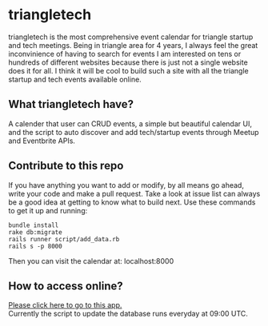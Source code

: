 triangletech
============

triangletech is the most comprehensive event calendar for triangle startup and tech meetings. Being in triangle area for 4 years, I always feel the great inconvinience of having to search for events I am interested on tens or hundreds of different websites because there is just not a single website does it for all. I think it will be cool to build such a site with all the triangle startup and tech events available online.  
  
What triangletech have?  
---  
A calender that user can CRUD events, a simple but beautiful calendar UI, and the script to auto discover and add tech/startup events through Meetup and Eventbrite APIs.
  
Contribute to this repo  
---  
If you have anything you want to add or modify, by all means go ahead, write your code and make a pull request. Take a look at issue list can always be a good idea at getting to know what to build next. Use these commands to get it up and running:  
```
bundle install  
rake db:migrate  
rails runner script/add_data.rb  
rails s -p 8000  
```  
Then you can visit the calendar at: localhost:8000

How to access online?  
---  
[Please click here to go to this app.](http://www.triangletech.co)  
Currently the script to update the database runs everyday at 09:00 UTC.
